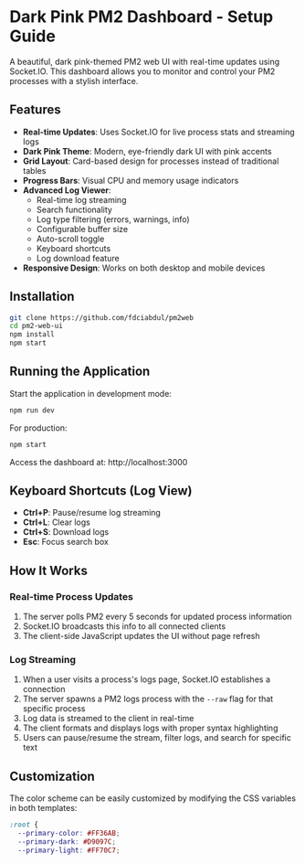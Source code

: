 # Dark Pink PM2 Dashboard - Setup Guide

A beautiful, dark pink-themed PM2 web UI with real-time updates using Socket.IO. This dashboard allows you to monitor and control your PM2 processes with a stylish interface.

## Features

- **Real-time Updates**: Uses Socket.IO for live process stats and streaming logs
- **Dark Pink Theme**: Modern, eye-friendly dark UI with pink accents
- **Grid Layout**: Card-based design for processes instead of traditional tables
- **Progress Bars**: Visual CPU and memory usage indicators
- **Advanced Log Viewer**: 
  - Real-time log streaming
  - Search functionality
  - Log type filtering (errors, warnings, info)
  - Configurable buffer size
  - Auto-scroll toggle
  - Keyboard shortcuts
  - Log download feature
- **Responsive Design**: Works on both desktop and mobile devices

## Installation


```bash
git clone https://github.com/fdciabdul/pm2web
cd pm2-web-ui
npm install
npm start
```


## Running the Application

Start the application in development mode:

```bash
npm run dev
```

For production:

```bash
npm start
```

Access the dashboard at: http://localhost:3000

## Keyboard Shortcuts (Log View)

- **Ctrl+P**: Pause/resume log streaming
- **Ctrl+L**: Clear logs
- **Ctrl+S**: Download logs
- **Esc**: Focus search box

## How It Works

### Real-time Process Updates

1. The server polls PM2 every 5 seconds for updated process information
2. Socket.IO broadcasts this info to all connected clients
3. The client-side JavaScript updates the UI without page refresh

### Log Streaming

1. When a user visits a process's logs page, Socket.IO establishes a connection
2. The server spawns a PM2 logs process with the `--raw` flag for that specific process
3. Log data is streamed to the client in real-time
4. The client formats and displays logs with proper syntax highlighting
5. Users can pause/resume the stream, filter logs, and search for specific text

## Customization

The color scheme can be easily customized by modifying the CSS variables in both templates:

```css
:root {
  --primary-color: #FF36AB;
  --primary-dark: #D9097C;
  --primary-light: #FF70C7;